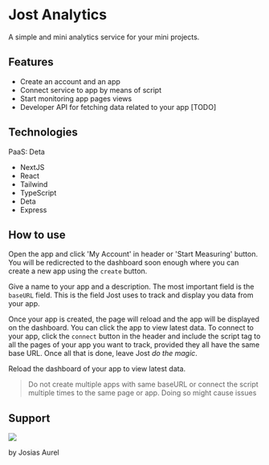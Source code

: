 # Jost Analytics

A simple and mini analytics service for your mini projects.

## Features

- Create an account and an app
- Connect service to app by means of script
- Start monitoring app pages views
- Developer API for fetching data related to your app [TODO]

## Technologies

PaaS: Deta

- NextJS
- React
- Tailwind
- TypeScript
- Deta
- Express

## How to use

Open the app and click 'My Account' in header or 'Start Measuring' button. You will be redicrected to the dashboard soon enough where you can create a new app using the `create` button.

Give a name to your app and a description. The most important field is the `baseURL` field. This is the field Jost uses to track and display you data from your app.

Once your app is created, the page will reload and the app will be displayed on the dashboard.
You can click the app to view latest data.
To connect to your app, click the `connect` button in the header and include the script tag to all the pages of your app you want to track, provided they all have the same base URL.
Once all that is done, leave Jost _do the magic_.

Reload the dashboard of your app to view latest data.

> Do not create multiple apps with same baseURL or connect the script multiple times to the same page or app. Doing so might cause issues

## Support

<a href="https://www.buymeacoffee.com/rocketstellar"><img src="https://img.buymeacoffee.com/button-api/?text=Buy me a coffee&emoji=🍕&slug=rocketstellar&button_colour=5F7FFF&font_colour=ffffff&font_family=Comic&outline_colour=000000&coffee_colour=FFDD00"></a>

by Josias Aurel
